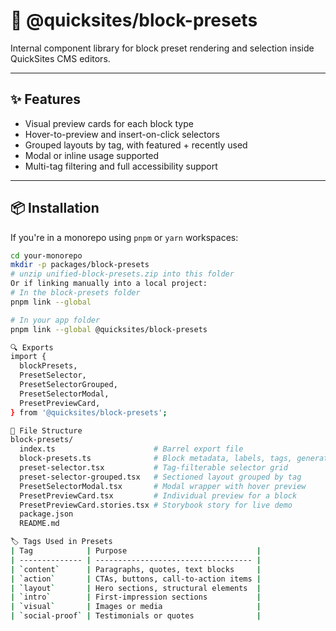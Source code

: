 # 🧱 @quicksites/block-presets

Internal component library for block preset rendering and selection inside QuickSites CMS editors.

---

## ✨ Features

- Visual preview cards for each block type
- Hover-to-preview and insert-on-click selectors
- Grouped layouts by tag, with featured + recently used
- Modal or inline usage supported
- Multi-tag filtering and full accessibility support

---

## 📦 Installation

If you're in a monorepo using `pnpm` or `yarn` workspaces:

```bash
cd your-monorepo
mkdir -p packages/block-presets
# unzip unified-block-presets.zip into this folder
Or if linking manually into a local project:
# In the block-presets folder
pnpm link --global

# In your app folder
pnpm link --global @quicksites/block-presets

🔍 Exports
import {
  blockPresets,
  PresetSelector,
  PresetSelectorGrouped,
  PresetSelectorModal,
  PresetPreviewCard,
} from '@quicksites/block-presets';

📁 File Structure
block-presets/
  index.ts                      # Barrel export file
  block-presets.ts              # Block metadata, labels, tags, generate()
  preset-selector.tsx           # Tag-filterable selector grid
  preset-selector-grouped.tsx   # Sectioned layout grouped by tag
  PresetSelectorModal.tsx       # Modal wrapper with hover preview
  PresetPreviewCard.tsx         # Individual preview for a block
  PresetPreviewCard.stories.tsx # Storybook story for live demo
  package.json
  README.md

🏷️ Tags Used in Presets
| Tag            | Purpose                             |
| -------------- | ----------------------------------- |
| `content`      | Paragraphs, quotes, text blocks     |
| `action`       | CTAs, buttons, call-to-action items |
| `layout`       | Hero sections, structural elements  |
| `intro`        | First-impression sections           |
| `visual`       | Images or media                     |
| `social-proof` | Testimonials or quotes              |
